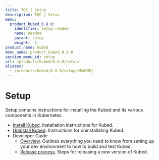 ```yaml
---
title: TOC | Setup
description: TOC | Setup
menu:
  product_kubed_0.8.0:
    identifier: setup-readme
    name: Readme
    parent: setup
    weight: -1
product_name: kubed
menu_name: product_kubed_0.8.0
section_menu_id: setup
url: /products/kubed/0.8.0/setup/
aliases:
  - /products/kubed/0.8.0/setup/README/
---
```


# Setup

Setup contains instructions for installing the Kubed and its various components in Kubernetes.

- [Install Kubed](/products/kubed/0.8.0/setup/install). Installation instructions for Kubed.
- [Uninstall Kubed](/products/kubed/0.8.0/setup/uninstall). Instructions for uninstallating Kubed.
- Developer Guide
  - [Overview](/products/kubed/0.8.0/setup/developer-guide/overview). Outlines everything you need to know from setting up your dev environment to how to build and test Kubed.
  - [Release process](/products/kubed/0.8.0/setup/developer-guide/release). Steps for releasing a new version of Kubed.
